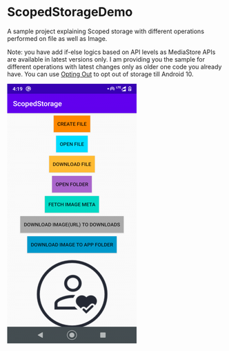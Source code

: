 # ScopedStorageDemo

A sample project explaining Scoped storage with different operations performed on file as well as Image.

Note: you have add if-else logics based on API levels as MediaStore APIs are available in latest versions only. I am providing you the sample for different operations with latest changes only as older one code you already have. You can use [Opting Out](https://developer.android.com/training/data-storage/use-cases#opt-out-scoped-storage) to opt out of storage till Android 10.

![DemoImage.png](images/demo_image.png)




